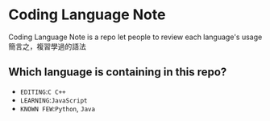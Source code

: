# Coding Language Note

Coding Language Note is a repo let people to review each language's usage
簡言之，複習學過的語法

## Which language is containing in this repo?

- `EDITING`:`C C++`
- `LEARNING`:`JavaScript`
- `KNOWN FEW`:`Python`, `Java`
